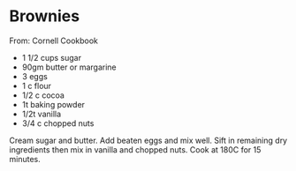 # Brownies
From: Cornell Cookbook

* 1 1/2 cups sugar
* 90gm butter or margarine 
* 3 eggs
* 1 c flour
* 1/2 c cocoa
* 1t baking powder
* 1/2t vanilla
* 3/4 c chopped nuts

Cream sugar and butter.  Add beaten eggs and mix well.  Sift in remaining dry ingredients then mix in vanilla and chopped nuts.  Cook at 180C for 15 minutes.

